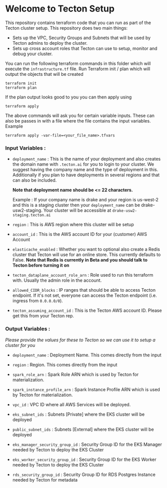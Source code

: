 # Welcome to Tecton Setup

This repository contains terraform code that you can run as part of the Tecton cluster setup. This repository does two main things:

* Sets up the VPC, Security Groups and Subnets that will be used by Tecton admins to deploy the cluster.
* Sets up cross account roles that Tecton can use to setup, monitor and debug your cluster.

You can run the following terraform commands in this folder which will execute the `infrastructure.tf` file.
Run Terraform init / plan which will output the objects that will be created

```
terraform init
terraform plan
```
If the plan output looks good to you you can then apply using
```
terraform apply
```

The above commands will ask you for certain variable inputs. These can also be passes in with a file where the file contains the input variables. Example
```
terraform apply -var-file=<your_file_name>.tfvars
```
### Input Variables :

* `deployment_name` :
    This is the name of your deployment and also creates the domain name with `.tecton.ai` for you to login to your cluster. We suggest having the company name and the type of deployment in this. Additionally if you plan to have deployments in several regions and that can also be included.

    **Note that deployment name should be <= 22 characters.**

    Example : If your company name is drake and your region is us-west-2 and this is a staging cluster then your `deployment_name` can be drake-usw2-staging. Your cluster will be accessible at `drake-usw2-staging.tecton.ai`

* `region` :
    This is AWS region where this cluster will be setup

*  `account_id` :
    This is the AWS account ID for your (customer) AWS Account

* `elasticache_enabled` :
    Whether you want to optional also create a Redis cluster that Tecton will use for an online store. This currently defaults to False.
    **Note that Redis is currently in Beta and you should talk to Tecton before turning it on**

* `tecton_dataplane_account_role_arn` :
    Role used to run this terraform with. Usually the admin role in the account.

* `allowed_CIDR_blocks` :
    IP ranges that should be able to access Tecton endpoint. If it's not set, everyone can access the Tecton endpoint (i.e. ingress from `0.0.0.0/0`).

* `tecton_assuming_account_id` :
    This is the Tecton AWS account ID. Please get this from your Tecton rep.

### Output Variables :

*Please provide the values for these to Tecton so we can use it to setup a cluster for you*

* `deployment_name` :
    Deployment Name. This comes directly from the input

* `region` :
    Region. This comes directly from the input

* `spark_role_arn` :
    Spark Role ARN which is used by Tecton for materialization.

* `spark_instance_profile_arn` :
    Spark Instance Profile ARN which is used by Tecton for materialization.

* `vpc_id` :
    VPC ID where all AWS Services will be deployed.

* `eks_subnet_ids` :
    Subnets [Private] where the EKS cluster will be deployed

* `public_subnet_ids` :
    Subnets [External] where the EKS cluster will be deployed

* `eks_manager_security_group_id` :
    Security Group ID for the EKS Manager needed by Tecton to deploy the EKS Cluster

* `eks_worker_security_group_id` :
    Security Group ID for the EKS Worker needed by Tecton to deploy the EKS Cluster

* `rds_security_group_id` :
    Security Group ID for RDS Postgres Instance needed by Tecton for metadata
